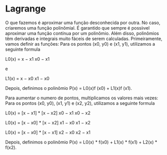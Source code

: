 # Lagrange
O que fazemos é aproximar uma função desconhecida por outra. No caso, criaremos uma função polinômial. É garantido que sempre é possíıvel aproximar uma função contínua por um polinômio. Além disso, polinômios têm derivadas e integrais muito fáceis de serem calculadas.
Primeiramente, vamos definir as funções:
Para os pontos (x0, y0) e (x1, y1), utilizamos a seguinte formula

L0(x) = x − x1
       x0 − x1
       
e

L1(x) = x − x0
       x1 − x0
       
Depois, definimos o polinômio
P(x) = L0(x)f (x0) + L1(x)f (x1).

Para aumentar o numero de pontos, multiplicamos os valores mais vezes:
Para os pontos (x0, y0), (x1, y1) e (x2, y2), utilizamos a seguinte formula

L0(x) = [x − x1] * [x − x2]
       x0 − x1  x0 − x2

L0(x) = [x − x0] * [x − x2]
       x1 − x0  x1 − x2

L0(x) = [x − x0] * [x − x1]
       x2 − x0  x2 − x1
       
Depois, definimos o polinômio
P(x) = L0(x) * f(x0) + L1(x) * f(x1) + L2(x) * f(x2).
